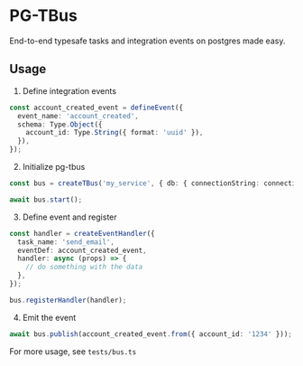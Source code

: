 # PG-TBus

End-to-end typesafe tasks and integration events on postgres made easy.

## Usage

1. Define integration events

```typescript
const account_created_event = defineEvent({
  event_name: 'account_created',
  schema: Type.Object({
    account_id: Type.String({ format: 'uuid' }),
  }),
});
```

2. Initialize pg-tbus

```typescript
const bus = createTBus('my_service', { db: { connectionString: connectionString }, schema: schema });

await bus.start();
```

3. Define event and register

```typescript
const handler = createEventHandler({
  task_name: 'send_email',
  eventDef: account_created_event,
  handler: async (props) => {
    // do something with the data
  },
});

bus.registerHandler(handler);
```

4. Emit the event

```typescript
await bus.publish(account_created_event.from({ account_id: '1234' }));
```

For more usage, see `tests/bus.ts`
